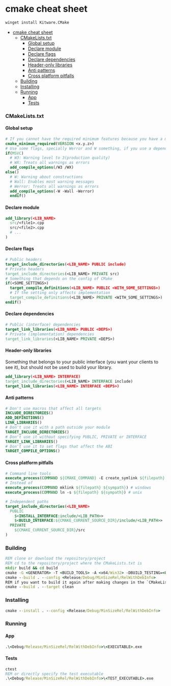 # cmake cheat sheet

```cmd
winget install Kitware.CMake
```

- [cmake cheat sheet](#cmake-cheat-sheet)
    - [CMakeLists.txt](#cmakeliststxt)
      - [Global setup](#global-setup)
      - [Declare module](#declare-module)
      - [Declare flags](#declare-flags)
      - [Declare dependencies](#declare-dependencies)
      - [Header-only libraries](#header-only-libraries)
      - [Anti patterns](#anti-patterns)
      - [Cross platform pitfalls](#cross-platform-pitfalls)
    - [Building](#building)
    - [Installing](#installing)
    - [Running](#running)
      - [App](#app)
      - [Tests](#tests)

### CMakeLists.txt

#### Global setup

```cmake
# If you cannot have the required minimum features because you have a more recent CMake version, CMake may disable them because he wants to be compatible
cmake_minimum_required(VERSION <x.y.z>)
# Use some flags, specially Werror and W something, if you use a dependency more restrictive than you that causes having a break
if(MSVC)
  # W3: Warning level to 3(production quality)
  # WX: Treats all warnings as errors
  add_compile_options(/W3 /WX)
else()
  # W: Warning about constructions
  # Wall: Enables most warning messages
  # Werror: Treats all warnings as errors
  add_compile_options(-W -Wall -Werror)
  endif()
```

#### Declare module

```cmake
add_library(<LIB_NAME>
  src/<file1>.cpp
  src/<file2>.cpp
  # ...
)
```

#### Declare flags

```cmake
# Public headers
target_include_directories(<LIB_NAME> PUBLIC include)
# Private headers
target_include_directories(<LIB_NAME> PRIVATE src)
# Something that depends on the config of CMake
if(<SOME_SETTINGS>)
  target_compile_definitions(<LIB_NAME> PUBLIC <WITH_SOME_SETTINGS>)
  # If the setting only affects implementation
  target_compile_definitions(<LIB_NAME> PRIVATE <WITH_SOME_SETTINGS>)
endif()
```

#### Declare dependencies

```cmake
# Public (interface) dependencies
target_link_libraries(<LIB_NAME> PUBLIC <DEPS>)
# Private (implementation) dependencies
target_link_libraries(<LIB_NAME> PRIVATE <DEPS>)
```

#### Header-only libraries

Something that belongs to your public interface (you want your clients to see it), but should not be used to build your library.

```cmake
add_library(<LIB_NAME> INTERFACE)
target_include_directories(<LIB_NAME> INTERFACE include)
target_link_libraries(<LIB_NAME> INTERFACE <DEPS>)
```

#### Anti patterns

```cmake
# Don't use macros that affect all targets
INCLUDE_DIRECTORIES()
ADD_DEFINITIONS()
LINK_LIBRARIES()
# Don't use it with a path outside your module
TARGET_INCLUDE_DIRECTORIES()
# Don't use it without specifying PUBLIC, PRIVATE or INTERFACE
TARGET_LINK_LIBRARIES()
# Don't use it to set flags that affect the ABI
TARGET_COMPILE_OPTIONS()
```

#### Cross platform pitfalls

```cmake
# Command line tools
execute_process(COMMAND ${CMAKE_COMMAND} -E create_symlink ${filepath} ${sympath})
# Instead of
execute_process(COMMAND mklink ${filepath} ${sympath}) # windows
execute_process(COMMAND ln -s ${filepath} ${sympath}) # unix

# Independent paths
target_include_directories(<LIB_NAME>
  PUBLIC
    $<INSTALL_INTERFACE:include/<LIB_PATH>>
    $<BUILD_INTERFACE:${CMAKE_CURRENT_SOURCE_DIR}/include/<LIB_PATH>>
  PRIVATE
    ${CMAKE_CURRENT_SOURCE_DIR}/src
)
```

### Building

```cmd
REM clone or download the repository/project
REM cd to the repository/project where the CMakeLists.txt is
mkdir build && cd build
cmake -G <GENERATOR> -T <BUILD_TOOLS> -A <x64/Win32> -DBUILD_TESTING=<ON/OFF> ..
cmake --build . --config <Release/Debug/MinSizeRel/RelWithDebInfo>
REM if you want to build it again after making changes in the `CMakeLists.txt`, you can clean the target
cmake --build . --target clean
```

### Installing

```cmd
cmake --install . --config <Release/Debug/MinSizeRel/RelWithDebInfo>
```

### Running

#### App

```cmd
.\<Debug/Release/MinSizeRel/RelWithDebInfo>\<EXECUTABLE>.exe
```

#### Tests

```cmd
ctest
REM or directly specify the test executable
.\<Debug/Release/MinSizeRel/RelWithDebInfo>\<TEST_EXECUTABLE>.exe
```